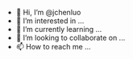 - 👋 Hi, I’m @jchenluo
- 👀 I’m interested in ...
- 🌱 I’m currently learning ...
- 💞️ I’m looking to collaborate on ...
- 📫 How to reach me ...

<!---
jchenluo/jchenluo is a ✨ special ✨ repository because its `README.md` (this file) appears on your GitHub profile.
You can click the Preview link to take a look at your changes.
--->

